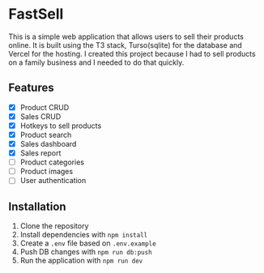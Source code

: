 # FastSell

This is a simple web application that allows users to sell their products online.
It is built using the T3 stack, Turso(sqlite) for the database and Vercel for the hosting.
I created this project because I had to sell products on a family business and I needed to do that quickly.

## Features

- [x] Product CRUD
- [x] Sales CRUD
- [x] Hotkeys to sell products
- [x] Product search
- [x] Sales dashboard
- [x] Sales report
- [ ] Product categories
- [ ] Product images
- [ ] User authentication

## Installation

1. Clone the repository
2. Install dependencies with `npm install`
3. Create a `.env` file based on `.env.example`
4. Push DB changes with `npm run db:push`
5. Run the application with `npm run dev`
